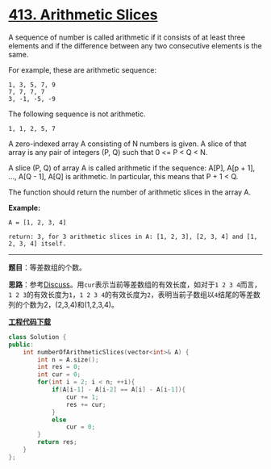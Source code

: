 # [413. Arithmetic Slices](https://leetcode.com/problems/arithmetic-slices/)

A sequence of number is called arithmetic if it consists of at least three elements and if the difference between any two consecutive elements is the same.

For example, these are arithmetic sequence:

```
1, 3, 5, 7, 9
7, 7, 7, 7
3, -1, -5, -9
```

The following sequence is not arithmetic.

```
1, 1, 2, 5, 7
```

A zero-indexed array A consisting of N numbers is given. A slice of that array is any pair of integers (P, Q) such that 0 <= P < Q < N.

A slice (P, Q) of array A is called arithmetic if the sequence:
A[P], A[p + 1], ..., A[Q - 1], A[Q] is arithmetic. In particular, this means that P + 1 < Q.

The function should return the number of arithmetic slices in the array A.

**Example:**

```
A = [1, 2, 3, 4]

return: 3, for 3 arithmetic slices in A: [1, 2, 3], [2, 3, 4] and [1, 2, 3, 4] itself.
```

-----

**题目**：等差数组的个数。

**思路**：参考[Discuss](https://leetcode.com/problems/arithmetic-slices/discuss/90058/Simple-Java-solution-9-lines-2ms)。用`cur`表示当前等差数组的有效长度，如对于`1 2 3 4`而言，`1 2 3`的有效长度为`1`，`1 2 3 4`的有效长度为`2`，表明当前子数组以`4`结尾的等差数列的个数为2，(2,3,4)和(1,2,3,4)。

[**工程代码下载**](https://github.com/shenkh/leetcode)

```cpp
class Solution {
public:
    int numberOfArithmeticSlices(vector<int>& A) {
        int n = A.size();
        int res = 0;
        int cur = 0;
        for(int i = 2; i < n; ++i){
            if(A[i-1] - A[i-2] == A[i] - A[i-1]){
                cur += 1;
                res += cur;
            }
            else
                cur = 0;
        }
        return res;
    }
};
```
